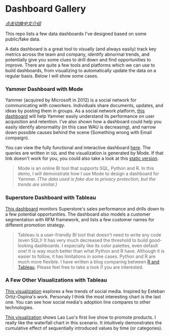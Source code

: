 # Dashboard Gallery

*[点击切换中文介绍](README_zh-cn.md)*

This repo lists a few data dashboards I've designed based on some public/fake data. 

A data dashboard is a great tool to visually (and always easily) track key metrics across the team and company, identify abnormal trends, and potentially give you some clues to drill down and find opportunities to improve. There are quite a few tools and platforms which we can use to build dashboards, from visualizing to automatically update the data on a regular basis. Below I will show some cases.

### Yammer Dashboard with Mode

Yammer (acquired by Microsoft in 2012) is a social network for communicating with coworkers. Individuals share documents, updates, and ideas by posting them in groups. As a social network platform, [this dashboard](https://app.mode.com/wctjerry/reports/0b4c0dbe4dab/runs/68f70c1d4180) will help Yammer easily understand its performance on user acquisition and retention. I've also shown how a dashboard could help you easily identify abnormality (in this case WAU is decreasing), and narrow down possible causes behind the scene (Something wrong with Email compaign). 

You can view the fully functional and interactive dashboard [here](https://app.mode.com/wctjerry/reports/0b4c0dbe4dab/runs/68f70c1d4180). The queries are written in `SQL` and the visualization is generated by Mode. If that link doesn't work for you, you could also take a look at this [static version](Yammer.pdf).

> Mode is an online BI tool that supports SQL, Python and R. In this demo, I will demonstrate how I use Mode to design a dashboard for Yammer. *(The data used is fake due to privacy protection, but the trends are similar.)*

### Superstore Dashboard with Tableau

[This dashboard](https://public.tableau.com/profile/jerry5570#!/vizhome/SuperstorePerformanceMonitor_16042004765830/SuperstorePerformanceMonitor) monitors Superstore's sales performance and drills down to a few potential opportunities. The dashboard also models a customer segmentation with RFM framework, and lists a few customer names for different promotion strategy. 

> Tableau is a user-friendly BI tool that doesn't need to write any code (even SQL)! It has very much decreased the threshold to build good-looking dashboards. I especially like its color palettes, even default one! It is way much better than what Python and R have. Although it is easier to follow, it has limitations in some cases. Python and R are much more flexible. I have written a blog comparing between [R and Tableau](https://wctjerry.github.io/r_vs_tableau/R_vs_Tableau.html). Please feel free to take a look if you are interested.

### A Few Other Visualizations with Tableau

[This visualization](https://public.tableau.com/profile/jerry5570#!/vizhome/social-media/Theriseofsocialmedia) explores a few trends of social media. Inspired by Esteban Ortiz-Ospina's work. Personaly I think the most interesting chart is the last one. You can see how social media's adoption line compares to other technologies. 

[This visualization](https://public.tableau.com/profile/jerry5570#!/vizhome/21550/sheet0) shows Lao Luo's first live show to promote products. I really like the waterfall chart in this scenario. It intuitively demonstrates the cumulative effect of sequentially introduced values by time (or categories).